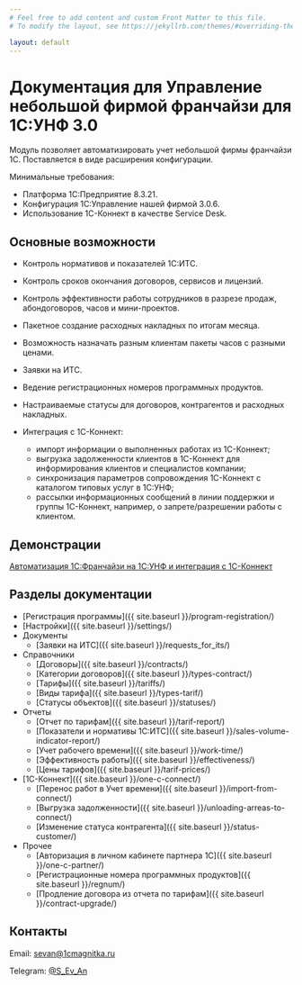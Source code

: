 ```yaml
---
# Feel free to add content and custom Front Matter to this file.
# To modify the layout, see https://jekyllrb.com/themes/#overriding-theme-defaults

layout: default
---
```

# Документация для Управление небольшой фирмой франчайзи для 1С:УНФ 3.0

Модуль позволяет автоматизировать учет небольшой фирмы франчайзи 1С.
Поставляется в виде расширения конфигурации.

Минимальные требования:

* Платформа 1С:Предприятие 8.3.21.
* Конфигурация 1С:Управление нашей фирмой 3.0.6.
* Использование 1С-Коннект в качестве Service Desk.

## Основные возможности

* Контроль нормативов и показателей 1С:ИТС.
* Контроль сроков окончания договоров, сервисов и лицензий.
* Контроль эффективности работы сотрудников в разрезе продаж, абондоговоров, часов и мини-проектов.
* Пакетное создание расходных накладных по итогам месяца.
* Возможность назначать разным клиентам пакеты часов с разными ценами.
* Заявки на ИТС.
* Ведение регистрационных номеров программных продуктов.
* Настраиваемые статусы для договоров, контрагентов и расходных накладных.
* Интеграция с 1С-Коннект:

    * импорт информации о выполненных работах из 1С-Коннект;
    * выгрузка задолженности клиентов в 1С-Коннект для информирования клиентов и специалистов компании;
    * синхронизация параметров сопровождения 1С-Коннект с каталогом типовых услуг в 1С:УНФ;
    * рассылки информационных сообщений в линии поддержки и группы 1С-Коннект, например, о запрете/разрешении работы с клиентом.

## Демонстрации

[Автоматизация 1С:Франчайзи на 1С:УНФ и интеграция с 1С-Коннект](https://www.youtube.com/watch?v=nU22L20UWm0)

## Разделы документации

* [Регистрация программы]({{ site.baseurl }}/program-registration/)
* [Настройки]({{ site.baseurl }}/settings/)
* Документы
    * [Заявки на ИТС]({{ site.baseurl }}/requests_for_its/)
* Справочники
    * [Договоры]({{ site.baseurl }}/contracts/)
    * [Категории договоров]({{ site.baseurl }}/types-contract/)
    * [Тарифы]({{ site.baseurl }}/tariffs/)
    * [Виды тарифа]({{ site.baseurl }}/types-tarif/)
    * [Статусы объектов]({{ site.baseurl }}/statuses/)
* Отчеты
    * [Отчет по тарифам]({{ site.baseurl }}/tarif-report/)
    * [Показатели и нормативы 1С:ИТС]({{ site.baseurl }}/sales-volume-indicator-report/)
    * [Учет рабочего времени]({{ site.baseurl }}/work-time/)
    * [Эффективность работы]({{ site.baseurl }}/effectiveness/)
    * [Цены тарифов]({{ site.baseurl }}/tarif-prices/)
* [1С-Коннект]({{ site.baseurl }}/one-c-connect/)
    * [Перенос работ в Учет времени]({{ site.baseurl }}/import-from-connect/)
    * [Выгрузка задолженности]({{ site.baseurl }}/unloading-arreas-to-connect/)
    * [Изменение статуса контрагента]({{ site.baseurl }}/status-customer/)
* Прочее
    * [Авторизация в личном кабинете партнера 1С]({{ site.baseurl }}/one-c-partner/)
    * [Регистрационные номера программных продуктов]({{ site.baseurl }}/regnum/)
    * [Продление договора из отчета по тарифам]({{ site.baseurl }}/contract-upgrade/)

## Контакты

Email: sevan@1cmagnitka.ru

Telegram: [@S_Ev_An](https://t.me/S_Ev_An)
